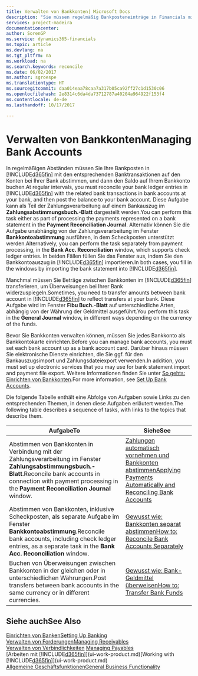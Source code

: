 ```yaml
---
title: Verwalten von Bankkonten| Microsoft Docs
description: "Sie müssen regelmäßig Bankposteneinträge in Financials mit den verknüpften Banktransaktionen in Ihren Bankkonten abstimmen."
services: project-madeira
documentationcenter: 
author: SorenGP
ms.service: dynamics365-financials
ms.topic: article
ms.devlang: na
ms.tgt_pltfrm: na
ms.workload: na
ms.search.keywords: reconcile
ms.date: 06/02/2017
ms.author: sgroespe
ms.translationtype: HT
ms.sourcegitcommit: daa014eaa78caa7a317b05ca92ff27c1d1530c06
ms.openlocfilehash: 2e8314c6da4da73712787a40204a964922f153f4
ms.contentlocale: de-de
ms.lasthandoff: 10/17/2017

---
```

# <a name="managing-bank-accounts"></a><span data-ttu-id="efd98-103">Verwalten von Bankkonten</span><span class="sxs-lookup"><span data-stu-id="efd98-103">Managing Bank Accounts</span></span>
<span data-ttu-id="efd98-104">In regelmäßigen Abständen müssen Sie Ihre Bankposten in [!INCLUDE[d365fin](includes/d365fin_md.md)] mit den entsprechenden Banktransaktionen auf den Konten bei Ihrer Bank abstimmen, und dann den Saldo auf Ihrem Bankkonto buchen.</span><span class="sxs-lookup"><span data-stu-id="efd98-104">At regular intervals, you must reconcile your bank ledger entries in [!INCLUDE[d365fin](includes/d365fin_md.md)] with the related bank transactions in bank accounts at your bank, and then post the balance to your bank account.</span></span> <span data-ttu-id="efd98-105">Diese Aufgabe kann als Teil der Zahlungsverarbeitung auf einem Bankauszug im **Zahlungsabstimmungsbuch.-Blatt** dargestellt werden.</span><span class="sxs-lookup"><span data-stu-id="efd98-105">You can perform this task either as part of processing the payments represented on a bank statement in the **Payment Reconciliation Journal**.</span></span> <span data-ttu-id="efd98-106">Alternativ können Sie die Aufgabe unabhängig von der Zahlungsverarbeitung im Fenster **Bankkontoabstimmung** ausführen, in dem Scheckposten unterstützt werden.</span><span class="sxs-lookup"><span data-stu-id="efd98-106">Alternatively, you can perform the task separately from payment processing, in the **Bank Acc. Reconciliation** window, which supports check ledger entries.</span></span> <span data-ttu-id="efd98-107">In beiden Fällen füllen Sie das Fenster aus, indem Sie den Bankkontoauszug in [!INCLUDE[d365fin](includes/d365fin_md.md)] importieren.</span><span class="sxs-lookup"><span data-stu-id="efd98-107">In both cases, you fill in the windows by importing the bank statement into [!INCLUDE[d365fin](includes/d365fin_md.md)].</span></span>

<span data-ttu-id="efd98-108">Manchmal müssen Sie Beträge zwischen Bankkonten im [!INCLUDE[d365fin](includes/d365fin_md.md)] transferieren, um Überweisungen bei Ihrer Bank widerzuspiegeln.</span><span class="sxs-lookup"><span data-stu-id="efd98-108">Sometimes, you need to transfer amounts between bank account in [!INCLUDE[d365fin](includes/d365fin_md.md)] to reflect transfers at your bank.</span></span> <span data-ttu-id="efd98-109">Diese Aufgabe wird im Fenster **Fibu Buch.-Blatt** auf unterschiedliche Arten, abhängig von der Währung der Geldmittel ausgeführt.</span><span class="sxs-lookup"><span data-stu-id="efd98-109">You perform this task in the **General Journal** window, in different ways depending on the currency of the funds.</span></span>

<span data-ttu-id="efd98-110">Bevor Sie Bankkonten verwalten können, müssen Sie jedes Bankkonto als Bankkontokarte einrichten.</span><span class="sxs-lookup"><span data-stu-id="efd98-110">Before you can manage bank accounts, you must set each bank account up as a bank account card.</span></span> <span data-ttu-id="efd98-111">Darüber hinaus müssen Sie elektronische Dienste einrichten, die Sie ggf. für den Bankauszugsimport und Zahlungsdateiexport verwenden.</span><span class="sxs-lookup"><span data-stu-id="efd98-111">In addition, you must set up electronic services that you may use for bank statement import and payment file export.</span></span> <span data-ttu-id="efd98-112">Weitere Informationen finden Sie unter [So gehts: Einrichten von Bankkonten](bank-setup-banking.md).</span><span class="sxs-lookup"><span data-stu-id="efd98-112">For more information, see [Set Up Bank Accounts](bank-setup-banking.md).</span></span>

<span data-ttu-id="efd98-113">Die folgende Tabelle enthält eine Abfolge von Aufgaben sowie Links zu den entsprechenden Themen, in denen diese Aufgaben erläutert werden.</span><span class="sxs-lookup"><span data-stu-id="efd98-113">The following table describes a sequence of tasks, with links to the topics that describe them.</span></span>

| <span data-ttu-id="efd98-114">Aufgabe</span><span class="sxs-lookup"><span data-stu-id="efd98-114">To</span></span> | <span data-ttu-id="efd98-115">Siehe</span><span class="sxs-lookup"><span data-stu-id="efd98-115">See</span></span> |
| --- | --- |
| <span data-ttu-id="efd98-116">Abstimmen von Bankkonten in Verbindung mit der Zahlungsverarbeitung im Fenster **Zahlungsabstimmungsbuch.-Blatt**.</span><span class="sxs-lookup"><span data-stu-id="efd98-116">Reconcile bank accounts in connection with payment processing in the **Payment Reconciliation Journal** window.</span></span> |[<span data-ttu-id="efd98-117">Zahlungen automatisch vornehmen und Bankkonten abstimmen</span><span class="sxs-lookup"><span data-stu-id="efd98-117">Applying Payments Automatically and Reconciling Bank Accounts</span></span>](receivables-apply-payments-auto-reconcile-bank-accounts.md) |
| <span data-ttu-id="efd98-118">Abstimmen von Bankkonten, inklusive Scheckposten, als separate Aufgabe im Fenster **Bankkontoabstimmung**.</span><span class="sxs-lookup"><span data-stu-id="efd98-118">Reconcile bank accounts, including check ledger entries, as a separate task in the **Bank Acc. Reconciliation** window.</span></span> |[<span data-ttu-id="efd98-119">Gewusst wie: Bankkonten separat abstimmen</span><span class="sxs-lookup"><span data-stu-id="efd98-119">How to: Reconcile Bank Accounts Separately</span></span>](bank-how-reconcile-bank-accounts-separately.md) |
| <span data-ttu-id="efd98-120">Buchen von Überweisungen zwischen Bankkonten in der gleichen oder in unterschiedlichen Währungen.</span><span class="sxs-lookup"><span data-stu-id="efd98-120">Post transfers between bank accounts in the same currency or in different currencies.</span></span> |[<span data-ttu-id="efd98-121">Gewusst wie: Bank-Geldmittel überweisen</span><span class="sxs-lookup"><span data-stu-id="efd98-121">How to: Transfer Bank Funds</span></span>](bank-how-transfer-bank-funds.md) |

## <a name="see-also"></a><span data-ttu-id="efd98-122">Siehe auch</span><span class="sxs-lookup"><span data-stu-id="efd98-122">See Also</span></span>
[<span data-ttu-id="efd98-123">Einrichten von Banken</span><span class="sxs-lookup"><span data-stu-id="efd98-123">Setting Up Banking</span></span>](bank-setup-banking.md)  
[<span data-ttu-id="efd98-124">Verwalten von Forderungen</span><span class="sxs-lookup"><span data-stu-id="efd98-124">Managing Receivables</span></span>](receivables-manage-receivables.md)  
<span data-ttu-id="efd98-125">[Verwalten von Verbindlichkeiten](payables-manage-payables.md)  </span><span class="sxs-lookup"><span data-stu-id="efd98-125">[Managing Payables](payables-manage-payables.md)  </span></span>  
<span data-ttu-id="efd98-126">[Arbeiten mit [!INCLUDE[d365fin](includes/d365fin_md.md)]](ui-work-product.md)</span><span class="sxs-lookup"><span data-stu-id="efd98-126">[Working with [!INCLUDE[d365fin](includes/d365fin_md.md)]](ui-work-product.md)</span></span>  
[<span data-ttu-id="efd98-127">Allgemeine Geschäftsfunktionen</span><span class="sxs-lookup"><span data-stu-id="efd98-127">General Business Functionality</span></span>](ui-across-business-areas.md)  

